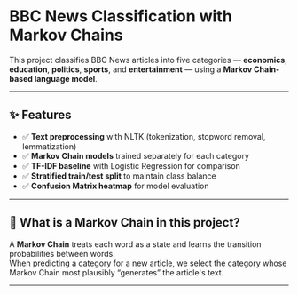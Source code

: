 # BBC News Classification with Markov Chains

This project classifies BBC News articles into five categories — **economics**, **education**, **politics**, **sports**, and **entertainment** — using a **Markov Chain-based language model**.

---

## ✨ Features
- ✅ **Text preprocessing** with NLTK (tokenization, stopword removal, lemmatization)
- ✅ **Markov Chain models** trained separately for each category
- ✅ **TF-IDF baseline** with Logistic Regression for comparison
- ✅ **Stratified train/test split** to maintain class balance
- ✅ **Confusion Matrix heatmap** for model evaluation

---

## 🧠 What is a Markov Chain in this project?
A **Markov Chain** treats each word as a state and learns the transition probabilities between words.  
When predicting a category for a new article, we select the category whose Markov Chain most plausibly “generates” the article's text.

---

